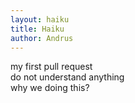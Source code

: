 ```yaml
---
layout: haiku
title: Haiku
author: Andrus
---
```


my first pull request <br>
do not understand anything <br>
why we doing this? <br>